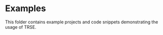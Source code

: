 # Examples

This folder contains example projects and code snippets demonstrating the usage of TRSE.
